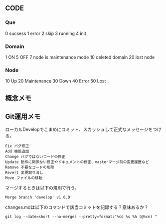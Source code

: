 ## CODE
### Que
0 sucsess
1 error
2 skip
3 running
4 init

### Domain
1 ON
5 OFF
7 node is maintenance mode
10 deleted domain
20 lost node



### Node
10 Up
20 Maintenance
30 Down
40 Error
50 Lost

## 概念メモ



## Git運用メモ
ローカルDevelopでこまめにコミット、スカッシュして正式なメッセージをつける。

```
Fix バグ修正
Add 機能追加
Change バグではないコードの修正
Update 動作に関係ない修正やドキュメントの修正、masterマージ前の変更履歴など
Remove 不要なコードの削除
Revert 変更取り消し
Move ファイルの移動
```

マージするときは以下の規則で行う。

```
Merge branch 'develop' v1.0.0
```

changes.mdは以下のコマンドで該当コミットを記録する？意味あるか？

```
git log --date=short --no-merges --pretty=format:"%cd %s %h (@%cn) "
```